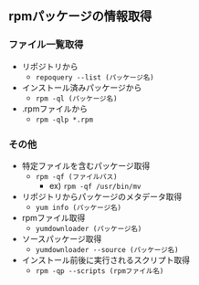 ## rpmパッケージの情報取得

### ファイル一覧取得

* リポジトリから
    * `repoquery --list (パッケージ名)`
* インストール済みパッケージから
    * `rpm -ql (パッケージ名)`
* .rpmファイルから
    * `rpm -qlp *.rpm`

### その他

* 特定ファイルを含むパッケージ取得
    * `rpm -qf (ファイルパス)`
        * ex) `rpm -qf /usr/bin/mv`
* リポジトリからパッケージのメタデータ取得
    * `yum info (パッケージ名)`
* rpmファイル取得
    * `yumdownloader (パッケージ名)`
* ソースパッケージ取得
    * `yumdownloader --source (パッケージ名)`
* インストール前後に実行されるスクリプト取得
    * `rpm -qp --scripts (rpmファイル名)`
